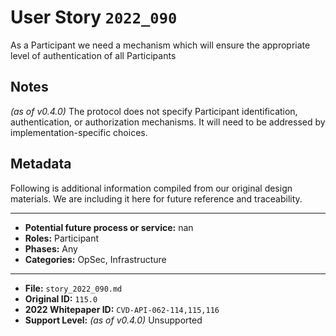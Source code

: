 
# User Story `2022_090` #

<!-- story-start -->As a Participant we need a mechanism which will ensure the appropriate level of authentication of all Participants<!-- story-end -->

## Notes ##

*(as of v0.4.0)*
The protocol does not specify Participant identification, authentication, or authorization mechanisms. It will need to be addressed by implementation-specific choices.

## Metadata ##

Following is additional information compiled from our original design materials.
We are including it here for future reference and traceability.

---

- **Potential future process or service:** nan
- **Roles:** Participant
- **Phases:** Any
- **Categories:** OpSec, Infrastructure

---

- **File:** `story_2022_090.md`
- **Original ID:** `115.0`
- **2022 Whitepaper ID:** `CVD-API-062-114,115,116`
- **Support Level:** *(as of v0.4.0)* Unsupported
